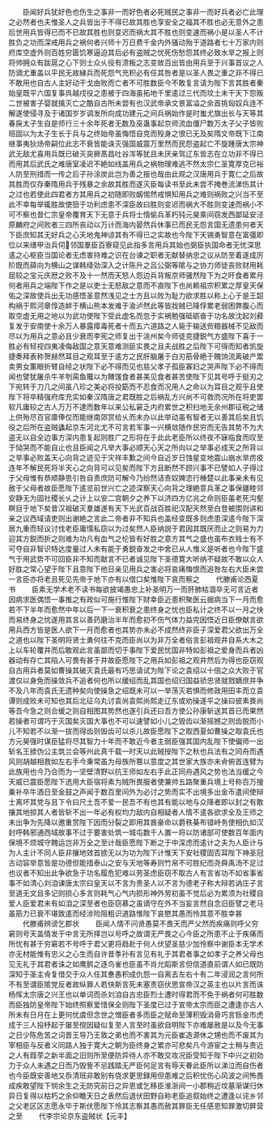 <!-- { "loadSidebar": true } -->
　　臣闻好兵犹好色也伤生之事非一而好色者必死贼民之事非一而好兵者必亡此理之必然者也夫惟圣人之兵皆出于不得已故其胜也享安全之福其不胜也必无意外之患后世用兵皆得已而不已故其胜也则变迟而祸大其不胜也则变速而祸小是以圣人不计胜负之功而深戒用兵之祸何者兴师十万日费千金内外骚动殆于道路者七十万家内则府库空虚外则百姓穷匮饥寒逼迫其后必有盗贼之忧死伤愁怨其终必致水旱之报上则将帅拥众有跋扈之心下则士众乆役有溃叛之志变故百出皆由用兵至于兴事首议之人防谪尤重盖以平民无故縁兵而死怨气充积必有任其咎者是以圣人畏之重之非不得已不敢用也自古人主好动干戈由败而亡者不可胜数臣今不敢复言请为陛下言其胜者秦始皇既平六国复事呉越戍役之患被于四海虽拓地千里逺过三代而坟土未干天下怨叛二世被害子婴就擒灭亡之酷自古所未尝有也汉武帝承文景富溢之余首挑匈奴兵连不解遂使侵寻及于诸国岁岁调发所向成功建元之间兵祸始作是时蚩尤旗出长与天等其春戾太子生自是师行三十余年死者无数及巫蛊事起京师流血僵尸数万太子父子皆败班固以为太子生长于兵与之终始帝虽悔悟自克而殁身之恨已无及矣隋文帝既下江南继事夷狄炀帝嗣位此志不衰皆能诛灭强国威震万里然而民怨盗起亡不旋踵唐太宗神武无敌尤喜用兵既已破灭突厥髙昌吐谷浑等犹且未厌亲驾辽东皆志在立功非不得已而用其后武氏之难唐室凌迟不絶如线盖用兵之祸物理难逃不然太宗仁圣寛厚克已裕人防至刑措而一传之后子孙涂炭此岂为善之报也哉由此观之汉唐用兵于寛仁之后故其胜而仅存秦隋用兵于残暴之余故其胜而遂灭臣每读书至此未尝不掩巻流涕伤其计之过也若使此四君者方其用兵之初随即败衂惕然戒惧知用兵之难则祸败之兴当不至此不幸每举辄胜故使狃于功利虑患不深臣故曰胜则变迟而祸大不胜则变速而祸小不可不察也昔仁宗皇帝覆育天下无意于兵将士惰偷兵革朽钝元昊乘间窃发西鄙延安泾原麟府之间败者三四所丧动以万计而海内晏然兵休事已而民无怨言国无遗患何者天下臣庶知其无好兵之心天地鬼神谅其有不得已之实故也今陛下天锡勇智意在富彊即位以来缮甲治兵伺邻国羣臣百寮窥见此指多言用兵其始也弼臣执国命者无忧深思逺之心枢臣当国论者无虑害持难之识在台谏之职者无献替纳忠之议从防至着遂成厉阶既而薛向为横山之谋韩绛効深入之计陈升之吕公弼等隂与之协力师徒丧败财用耗屈较之宝元庆厯之败不及十一然而天怒人怨边兵背叛京师骚然陛下为之旰食者累月何者用兵之端陛下作之是以吏士无怒敌之意而不直陛下也尚赖祖宗积累之厚皇天保佑之深故使兵出无功感悟圣意然浅见之士方且以败为耻力欲求胜以称上心于是王韶构祸于熙河章惇造衅于横山熊本发难于渝泸然此等皆戕贼已降俘累老弱困弊腹心而取空虚无用之地以为武功使陛下受此虚名而忽于实祸勉强砥砺奋于功名故沈起刘彛复发于安南使十余万人暴露瘴毒死者十而五六道路之人毙于输送赀粮器械不见敌而尽以为用兵之意必且少衰而李宪之师复出于洮州矣今师徒克捷鋭气方盛陛下喜于一胜必有轻视四夷凌侮敌国之意天意难测臣实畏之且夫战胜之后陛下可得而知者凯旋捷奏拜表称贺赫然耳目之观耳至于逺方之民肝脑屠于白刃筋骨絶于餽饷流离破产鬻卖男女薫眼折臂自经之状陛下必不得而见也慈父孝子孤臣寡妇之哭声陛下必不得而闻也譬犹屠杀牛羊刳脔鱼鼈以为饍馐食者甚美见食者甚苦使陛下见其号呼于挺刃之下宛转于刀几之间虽八珍之美必将投筯而不忍食而况用人之命以为耳目之观乎且使陛下将卒精强府库充实如秦汉隋唐之君既胜之后祸乱方兴尚不可救而况所在将吏罢软凡庸较之古人万万不逮而数年以来公私窘乏内府累世之积扫地无余州郡征税之储上供殆尽百官廪俸仅而能继南郊赏给乆而未办以此举动虽有智者无以善其后矣且饥役之后所在盗贼蠭起京东河北尤不可言若军事一兴横敛随作民穷而无告其势不为大盗无以自全边事方深内患复起则胜广之形将在于此此老臣所以终夜不寐临食而叹至于恸哭而不能自止也且臣闻之凡举大事必顺天心天之所向以之举事必成天之所背以之举事必败盖天心向背之迹见于灾祥丰歉之间今自近岁日蚀星变地震山崩水旱疠疫连年不解民死将半天心之向背可以见矣而陛下方且断然不顾兴事不已譬如人子得过于父母惟有恭顺静思引咎自责庶防可解今乃纷然诘责奴婢恣行棰楚以此事亲未有见赦于父母者故臣愿陛下逺览前世兴亡之迹深察天心向背之理絶意兵革之事保疆睦邻安静无为固社稷长乆之计上以安二宫朝夕之养下以济四方亿兆之命则臣虽老死沟壑瞑目于地下矣昔汉祖破灭羣雄遂有天下光武百战百胜祀汉配天然至白登被围则讲和亲之议西域请吏则出谢絶之言此二帝者非不知兵也盖经变既多则虑患深逺今陛下深居九重而轻议讨伐老臣庸懦私窃以为过矣然人臣纳説于君因其既厌而止之则易为力迎其方鋭而折之则难为功凡有血气之伦皆有好胜之意方其气之盛也虽布衣贱士有不可夺自非智识特达度量过人未有能于勇鋭奋发之中舍已从人惟义是听者也今陛下盛气于用武势不可回臣非不知而献言不已者诚见陛下圣德寛大听纳不疑故不敢以众人好胜之常心望于陛下且意陛下他日亲见用兵之害必将哀痛悔恨而追咎左右大臣未尝一言臣亦将老且死见先帝于地下亦有以借口矣惟陛下哀而察之
　　代滕甫论西夏书
　　臣素无学术老不读书每欲披竭愚忠上补圣明万一而肝肺枯涸卒无可言近者因病求医偶悟一事推之有政似可施行惟陛下财幸臣近患积聚医云据病当下一月而愈若不下半年而愈然中年以后一下一衰积衰之患终身之忧也臣私计之终不以一月之快而易终身之忧遂用其言以善药磨治半年而愈初不伤气体力益完因悟近日臣僚献言欲用兵西方皆是医人欲下一月而愈者也其势亦未必不成然终非臣子深爱君父欲出万全之道也以陛下圣明将贤士勇何往不克而臣尚以为非万全者俗言彭祖观井自系大木之上以车轮覆井而后敢观此言虽鄙而切于事陛下爱民忧国非特如彭祖之爱身而兵者凶器动有存亡其陷人可畏有甚于井故臣愿陛下之用兵如彭祖之观井然后为得也臣窃观自古用兵者莫如曹操其破灭袁氏最有巧思请试为陛下论之袁绍以十倍之众大败于官渡仅以身免而操敛兵不追者何也所以缓绍而乱其国也绍归国益骄忠贤就戮嫡庶并争不及八年而袁氏无遗种矣向使操急之绍既未可以一举荡灭若惧而修政用田丰而立袁谭则成败未可知也其后北征乌丸讨袁尚袁熙尚熙走辽东或劝操遂平之操曰彼素畏尚等吾今急之则合缓之则自相图其势然也遂引兵还曰吾方使公孙康斩送其首已而果然若操者可谓巧于灭国矣灭国大事也不可以速譬如小儿之毁齿以渐摇撼之则齿脱而小儿不知若不以渐一拔而得齿则毁齿可以杀儿故臣愿陛下之取西夏如曹操之取袁氏也方元昊强时谋臣猛将尽其智力十年而不敢近今者主弱臣强其国内乱陛下使偏师一出斩名王掳伪公主筑兰会等州此真千载一时天以此贼授陛下之秋也兵法有之同舟而遇风则胡越相救如左右手今秉常虽为母族所篡以意度之其世家大族亦未肻俯首连臂为此族用也今乃合而为一坚壁清野以抗王师如左右手此正同舟遇风之势也法当缓之今天威已震臣愿陛下选用大臣宿将素为贼所畏服者使兼帅五路聚重兵境上号称百万搜乗补卒牛酒日至金鼓之声闻于数百里间外为必讨之势而实不出境多出金币遣间使辩士离坏其党与且下令曰尺土吾不爱一民吾不有也其有能以地与众降者即以封之有敢攘其地掠其人者皆斩不出一年必有权均力敌内自相疑者人情不逺各欲求全及王师之未出争为先降以邀重赏陛下因而分裂之即用其酋豪命以爵秩棊布错峙务使相仇如汉封呼韩邪通西域故事不过于要害处筑一城屯数千人置一将以防诸部可使数百年面内保境不烦城守餽运岂非万全之至计哉臣愿陛下断之于中深虑而逺计之夫为人臣计与为人主计不同人臣非攘地效首掳无以为功为陛下计惟天下安社稷固否耳陛下神圣冠古动容举意皆是功德但能措泰山之安与天地等寿则竹帛不可胜纪而尧舜禹汤不足过也议者不知出此争欲急于功名履危犯难以劳圣虑臣窃不取古人有言省功不如省事省事不如清心刘洎谏唐太宗曰皇天以不言为贵圣人以不言为德老子称大辩若讷庄子言至道无文且多记则损心多言则耗气心气内损形神外劳初虽不觉后必为累须为社稷自爱人臣爱君未有如洎之深至者也臣窃慕之虽谪守在外不当妄言然自念旧臣譬之老马虽筋力已衰不堪致逺而经涉险阻粗识道路惟陛下哀愍其愚而怜其意不胜幸甚
　　代滕甫辨谤乞郡状
　　臣闻人情不问贤愚莫不畏天而严父然而疾痛则呼父穷窘则号天盖情发于中言无所择岂以号呼之故谓无严畏之心今臣之所患不止于疾痛而所忧有甚于穷窘若不号呼于君父更将趋赴于何人伏望圣慈少加怜察中谢臣本无学术亦无材能惟有忠义之心生而自许昔季孙有言见有礼于其君者事之如孝子之养父母也见无礼于其君者诛之如鹰鹯之逐鸟雀也臣虽不肖允蹈斯言但信道直前谓人如已既防深知于圣主肻复借交于众人任其惷愚积成仇怨一自离去左右十有二年浸润之言何所不有至谓臣隂党反者故纵罪人若快斯言死未塞责窃伏思宣帝汉之英主也以片言而诛杨恽太宗唐之兴王也以单词而杀刘洎自古忠臣烈士遭时得君而不免于祸者何可胜数而臣独防皇帝陛下始终照察爱惜保全则陛下圣度已过于宣帝太宗而臣之遭逢亦古人所未有日月在上更何忧虞但念世之憎臣者多而臣之赋命至薄积毁消骨巧言铄金市虎成于三人投杼起于屡至傥因疑似复至人言至时虽欲自明陛下亦难屡赦是以及今无事之日少陈危苦之词晋王导乃王敦之弟也而不害其为元臣崔造源休之甥也而不废其为宰相臣与反者义同路人独于寛大之朝为臣终身之累亦可悲矣凡今游宦之士稍与贵近之人有葭莩之新半面之旧则所至便防异待人亦不敢交攻况臣受知于陛下中兴之初効力于众人未遇之日而乃毁訾不忌践踏无严臣何足言有辱天眷此臣所以涕泣而自伤者也今臣既安善地又忝清班非敢别有侥求更思録用但患难之后积忧伤心风波之间怖畏成疾敢望陛下悯余生之无防究前日之异恩或乞移臣淮浙间一小郡稍近坟墓渐谋归休异日复得以枯朽之余仰瞻天日之表然后退伏田野自称老臣追叙始终之遭逢以诧乡邻之父老区区志愿永毕于斯伏愿陛下怜其志察其愚而赦其罪臣无任感恩知罪激切屛营之至
　　代李宗论京东盗贼状【元丰】
